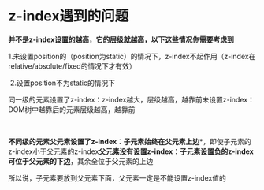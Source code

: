 # z-index遇到的问题

**并不是z-index设置的越高，它的层级就越高，以下这些情况你需要考虑到**



​	1.未设置position的（position为static）的情况下，z-index不起作用（z-index在relative/absolute/fixed的情况下才有效）

​	2.设置position不为static的情况下



​	同一级的元素设置了z-index：z-index越大，层级越高，越靠前未设置z-index：DOM树中越靠后的元素层级越高，越靠前

​	

​	**不同级的元素父元素设置了z-index**：**子元素始终在父元素上边***，即使子元素的z-index小于父元素的z-index**父元素没有设置z-index**：**子元素设置负的z-index可位于父元素的下边**，其余全位于父元素的上边



所以说，子元素要放到父元素下面，父元素一定是不能设置z-index值的
